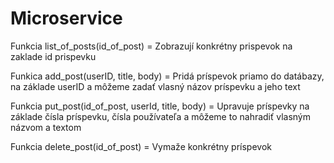 # Microservice

Funkcia list_of_posts(id_of_post) = Zobrazují konkrétny prispevok na zaklade id prispevku

Funkica add_post(userID, title, body) = Pridá príspevok priamo do datábazy, na základe userID a môžeme zadať vlasný názov príspevku a jeho text

Funkcia put_post(id_of_post, userId, title, body) = Upravuje príspevky na základe čísla príspevku, čísla používateľa a môžeme to nahradiť vlasným názvom a textom

Funkcia delete_post(id_of_post) = Vymaže konkrétny príspevok

